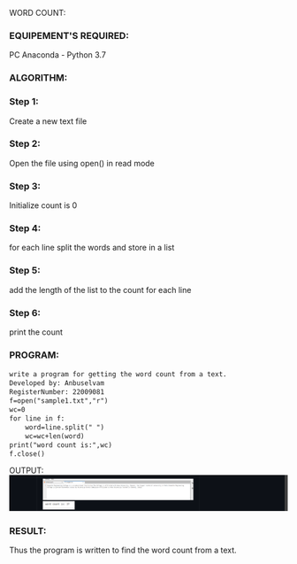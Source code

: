 WORD COUNT:

### EQUIPEMENT'S REQUIRED:
PC Anaconda - Python 3.7
### ALGORITHM:
### Step 1:
Create a new text file

### Step 2:
Open the file using open() in read mode

### Step 3:
Initialize count is 0

### Step 4:
for each line split the words and store in a list

### Step 5:
add the length of the list to the count for each line

### Step 6:
print the count

### PROGRAM:
```
write a program for getting the word count from a text.
Developed by: Anbuselvam
RegisterNumber: 22009081
f=open("sample1.txt","r")
wc=0
for line in f:
    word=line.split(" ")
    wc=wc+len(word)
print("word count is:",wc)
f.close()
```
OUTPUT:
![output](/Screenshot%20(74).png)

### RESULT:
Thus the program is written to find the word count from a text.

